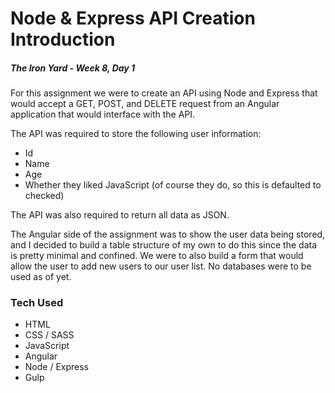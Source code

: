 # Node & Express API Creation Introduction

##### The Iron Yard - Week 8, Day 1

For this assignment we were to create an API using Node and Express that would accept a GET, POST, and DELETE request from an Angular application that would interface with the API.

The API was required to store the following user information:
- Id
- Name
- Age
- Whether they liked JavaScript (of course they do, so this is defaulted to checked)

The API was also required to return all data as JSON.

The Angular side of the assignment was to show the user data being stored, and I decided to build a table structure of my own to do this since the data is pretty minimal and confined. We were to also build a form that would allow the user to add new users to our user list. No databases were to be used as of yet.


### Tech Used

- HTML
- CSS / SASS
- JavaScript
- Angular
- Node / Express
- Gulp
